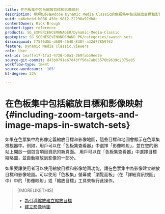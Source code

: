 ```yaml
---
title: 在色板集中包括縮放目標和影像映射
description: 瞭解如何在Adobe Dynamic Media Classic的色板集中包括縮放目標和影像映射。
uuid: e46ebebd-b086-450c-9812-22290a92db8c
contentOwner: Rick Brough
content-type: reference
products: SG_EXPERIENCEMANAGER/Dynamic-Media-Classic
geptopics: SG_SCENESEVENONDEMAND_PK/categories/swatch_sets
discoiquuid: f75f6d5b-d689-4640-838f-a32d77859f62
feature: Dynamic Media Classic,Viewers
role: User
exl-id: 1eaffe17-1fa3-4726-b0a1-369fabb9ee7e
source-git-commit: d43b0791e67d43ff56a7ab85570b9639c2375e05
workflow-type: tm+mt
source-wordcount: '165'
ht-degree: 32%

---
```


# 在色板集中包括縮放目標和影像映射{#including-zoom-targets-and-image-maps-in-swatch-sets}

如果在色票集中為影像定義縮放目標和影像地圖，這些目標和地圖會顯示在色票集檢視器中。例如，用戶可以在「色板集查看器」中選擇「影像映射」，並在您的網站上開啟一個包含項目資訊的新頁面。 用戶可以在「色板集查看器」中選擇目標縮略圖，並自動縮放到影像的一部分。

如果要讓使用者可以使用縮放目標和影像地圖功能，請在色票集中為影像建立縮放目標和影像地圖。可以使用「色板集」螢幕或「瀏覽面板」（在「詳細資訊視圖」中）中的「影像映射」或「縮放目標」工具來執行此操作。

>[!MORELIKETHIS]
>
>* [為引導縮放建立縮放目標](creating-zoom-targets-guided-zoom.md#creating_zoom_targets_for_guided_zoom)
>* [建立影像地圖](creating-image-maps.md#creating_image_maps)

